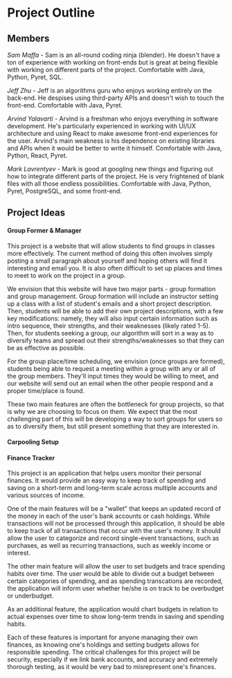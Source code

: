 # Project Outline

## Members

*Sam Maffa* - Sam is an all-round coding ninja (blender). He doesn't have a ton of experience with working on front-ends but is great at being flexible with working on different parts of the project. Comfortable with Java, Python, Pyret, SQL.

*Jeff Zhu* - Jeff is an algorithms guru who enjoys working entirely on the back-end. He despises using third-party APIs and doesn't wish to touch the front-end. Comfortable with Java, Pyret.

*Arvind Yalavarti* - Arvind is a freshman who enjoys everything in software development. He's particularly experienced in working with UI/UX architecture and using React to make awesome front-end experiences for the user. Arvind's main weakness is his dependence on existing libraries and APIs when it would be better to write it himself. Comfortable with Java, Python, React, Pyret.

*Mark Lavrentyev* - Mark is good at googling new things and figuring out how to integrate different parts of the project. He is very frightened of blank files with all those endless possibilities. Comfortable with Java, Python, Pyret, PostgreSQL, and some front-end.

## Project Ideas

#### Group Former & Manager
This project is a website that will allow students to find groups in classes more effectively. The current method of doing this often involves simply posting a small paragraph about yourself and hoping others will find it interesting and email you. It is also often difficult to set up places and times to meet to work on the project in a group.

We envision that this website will have two major parts - group formation and group management. Group formation will include an instructor setting up a class with a list of student's emails and a short project description. Then, students will be able to add their own project descriptions, with a few key modifications: namely, they will also input certain information such as intro sequence, their strengths, and their weaknesses (likely rated 1-5). Then, for students seeking a group, our algorithm will sort in a way as to diversify teams and spread out their strengths/weaknesses so that they can be as effective as possible. 

For the group place/time scheduling, we envision (once groups are formed), students being able to request a meeting within a group with any or all of the group members. They'll input times they would be willing to meet, and our website will send out an email when the other people respond and a proper time/place is found.

These two main features are often the bottleneck for group projects, so that is why we are choosing to focus on them. We expect that the most challenging part of this will be developing a way to sort groups for users so as to diversify them, but still present something that they are interested in.

#### Carpooling Setup

#### Finance Tracker
This project is an application that helps users monitor their personal finances. It would provide an easy way to keep track of spending and saving on a short-term and long-term scale across multiple accounts and various sources of income.

One of the main features will be a "wallet" that keeps an updated record of the money in each of the user's bank accounts or cash holdings. While transactions will not be processed through this application, it should be able to keep track of all transactions that occur with the user's money. It should allow the user to categorize and record single-event transactions, such as purchases, as well as recurring transactions, such as weekly income or interest.

The other main feature will allow the user to set budgets and trace spending habits over time. The user would be able to divide out a budget between certain categories of spending, and as spending transcations are recorded, the application will inform user whether he/she is on track to be overbudget or underbudget.

As an additional feature, the application would chart budgets in relation to actual expenses over time to show long-term trends in saving and spending habits.

Each of these features is important for anyone managing their own finances, as knowing one's holdings and setting budgets allows for responsible spending. The critical challenges for this project will be security, especially if we link bank accounts, and accuracy and extremely thorough testing, as it would be very bad to misrepresent one's finances. 
